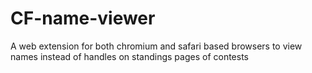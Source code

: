 # CF-name-viewer
A web extension for both chromium and safari based browsers to view names instead of handles on standings pages of contests
